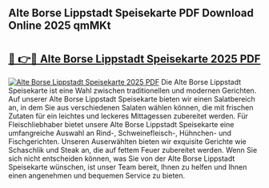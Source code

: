 ## Alte Borse Lippstadt Speisekarte PDF Download Online 2025 qmMKt

# <h2><a href="http://gccld4n.nevu.top/?p=Alte+Borse+Lippstadt+Speisekarte">🔗 👉🔴 Alte Borse Lippstadt Speisekarte 2025 PDF</a></h2>

[![Alte Borse Lippstadt Speisekarte 2025 PDF](https://i.imgur.com/dBaPXMq.png)](http://gccld4n.nevu.top/?p=Alte+Borse+Lippstadt+Speisekarte)
Die Alte Borse Lippstadt Speisekarte ist eine Wahl zwischen traditionellen und modernen Gerichten. Auf unserer Alte Borse Lippstadt Speisekarte bieten wir einen Salatbereich an, in dem Sie aus verschiedenen Salaten wählen können, die mit frischen Zutaten für ein leichtes und leckeres Mittagessen zubereitet werden. Für Fleischliebhaber bietet unsere Alte Borse Lippstadt Speisekarte eine umfangreiche Auswahl an Rind-, Schweinefleisch-, Hühnchen- und Fischgerichten. Unseren Auserwählten bieten wir exquisite Gerichte wie Schaschlik und Steak an, die auf fettem Feuer zubereitet werden. Wenn Sie sich nicht entscheiden können, was Sie von der Alte Borse Lippstadt Speisekarte wünschen, ist unser Team bereit, Ihnen zu helfen und Ihnen einen angenehmen und bequemen Service zu bieten.
